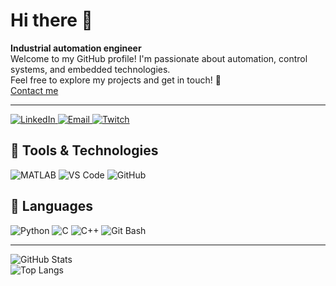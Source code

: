 # Hi there 👋
**Industrial automation engineer**  
Welcome to my GitHub profile! I'm passionate about automation, control systems, and embedded technologies.  
Feel free to explore my projects and get in touch! 🌱  
[Contact me](mailto:ozgaapawell@gmail.com)

___

<p align="left">
  <a href="https://www.linkedin.com/in/paweł-ozga-903a7230a/">
    <img src="https://img.shields.io/badge/LinkedIn-%230077B5?style=for-the-badge&logo=linkedin&logoColor=white" alt="LinkedIn" />
  </a>
  <a href="mailto:ozgaapawell@gmail.com">
    <img src="https://img.shields.io/badge/Email-%23D14836?style=for-the-badge&logo=gmail&logoColor=white" alt="Email" />
  </a>
    <a href="https://www.twitch.tv/0zga">
    <img src="https://img.shields.io/badge/Twitch-%239146FF?style=for-the-badge&logo=twitch&logoColor=white" alt="Twitch" />
  </a>
</p>

## 🔧 Tools & Technologies
![MATLAB](https://img.shields.io/badge/MATLAB-0076A8?style=for-the-badge&logo=mathworks&logoColor=white)   ![VS Code](https://img.shields.io/badge/VS%20Code-007ACC?style=for-the-badge&logo=visual-studio-code&logoColor=white)   ![GitHub](https://img.shields.io/badge/GitHub-181717?style=for-the-badge&logo=github&logoColor=white)

## 🔧 Languages
![Python](https://img.shields.io/badge/Python-3670A0?style=for-the-badge&logo=python&logoColor=ffdd54)   ![C](https://img.shields.io/badge/C-00599C?style=for-the-badge&logo=c&logoColor=white)   ![C++](https://img.shields.io/badge/C++-00599C?style=for-the-badge&logo=cplusplus&logoColor=white)   ![Git Bash](https://img.shields.io/badge/Git_Bash-0E1111?style=for-the-badge&logo=git&logoColor=white)

---

![GitHub Stats](https://github-readme-stats.vercel.app/api?username=0ZGAnetwork&show_icons=true&theme=transparent)  
![Top Langs](https://github-readme-stats.vercel.app/api/top-langs/?username=0ZGAnetwork&layout=compact&theme=transparent)
